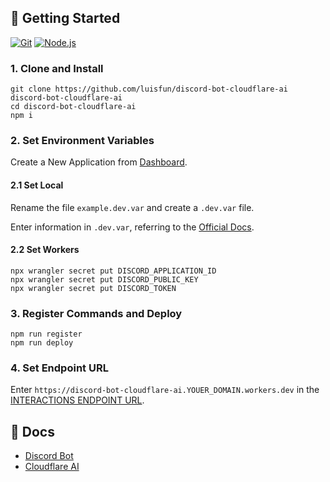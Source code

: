 ## 🚀 Getting Started

[<img alt="Git" src="https://img.shields.io/badge/Git-windows-%23F05032?logo=Git" />](https://gitforwindows.org)
[<img alt="Node.js" src="https://img.shields.io/badge/Node.js-20.x-%23339933?logo=Node.js" />](https://nodejs.org)

### 1. Clone and Install

```shell
git clone https://github.com/luisfun/discord-bot-cloudflare-ai discord-bot-cloudflare-ai
cd discord-bot-cloudflare-ai
npm i
```

### 2. Set Environment Variables

Create a New Application from [Dashboard](https://discord.com/developers/applications).

#### 2.1 Set Local

Rename the file `example.dev.var` and create a `.dev.var` file.

Enter information in `.dev.var`, referring to the [Official Docs](https://discord.com/developers/docs/tutorials/hosting-on-cloudflare-workers).

#### 2.2 Set Workers

```shell
npx wrangler secret put DISCORD_APPLICATION_ID
npx wrangler secret put DISCORD_PUBLIC_KEY
npx wrangler secret put DISCORD_TOKEN
```

### 3. Register Commands and Deploy

```shell
npm run register
npm run deploy
```

### 4. Set Endpoint URL

Enter `https://discord-bot-cloudflare-ai.YOUER_DOMAIN.workers.dev` in the [INTERACTIONS ENDPOINT URL](https://discord.com/developers/applications).

## 📑 Docs

- [Discord Bot](https://discord.com/developers/docs/tutorials/hosting-on-cloudflare-workers)
- [Cloudflare AI](https://developers.cloudflare.com/workers-ai)
